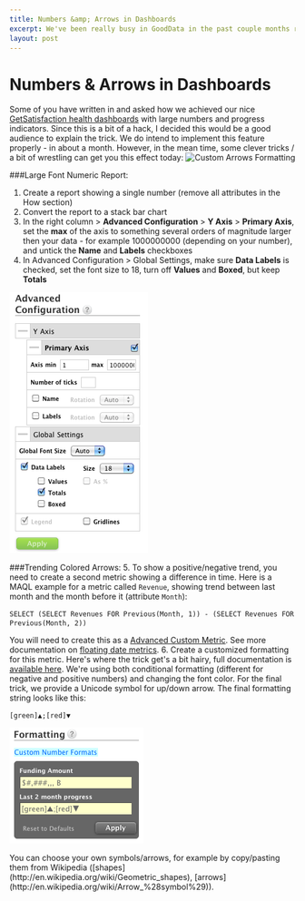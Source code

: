 ```yaml
---
title: Numbers &amp; Arrows in Dashboards
excerpt: We've been really busy in GoodData in the past couple months reshaping our upload APIs - simplifying them, speeding them up and opening them up to more flexibility. In summer we've released our v2.0 APIs to our developer community through our GoodData CL. Now we're back with the latest installment - SLI API allowing you to load a single file and have it normalized in GoodData. Read more on how to start using them.
layout: post
---
```

# Numbers &amp; Arrows in Dashboards

Some of you have written in and asked how we achieved our nice [GetSatisfaction health dashboards](http://www.gooddata.com/blog/get-satisfaction-and-gooddata-team-up-to-transform-social-engagement-metrics/) with large numbers and progress indicators. Since this is a bit of a hack, I decided this would be a good audience to explain the trick. We do intend to implement this feature properly - in about a month. However, in the mean time, some clever tricks / a bit of wrestling can get you this effect today:
<img src="http://www.gooddata.com/files/2010/10/GetSatisfaction-Dashboard.jpg" alt="Custom Arrows Formatting">

###Large Font Numeric Report:

1. Create a report showing a single number (remove all attributes in the How section)
2. Convert the report to a stack bar chart
3. In the right column > **Advanced Configuration** > **Y Axis** > **Primary Axis**, set the **max** of the axis to something several orders of magnitude larger then your data - for example 1000000000 (depending on your number), and untick the **Name** and **Labels** checkboxes
4. In Advanced Configuration > Global Settings, make sure **Data Labels** is checked, set the font size to 18, turn off **Values** and **Boxed**, but keep **Totals**
<p><img src="/images/posts/chart-settings.png" alt="Chart Settings"></p>

###Trending Colored Arrows:
5. To show a positive/negative trend, you need to create a second metric showing a difference in time. Here is a MAQL example for a metric called `Revenue`, showing trend between last month and the month before it (attribute `Month`):
<pre><code>SELECT (SELECT Revenues FOR Previous(Month, 1)) - (SELECT Revenues FOR Previous(Month, 2))</code></pre>
You will need to create this as a [Advanced Custom Metric](https://secure.gooddata.com/docs/html/reference.guide.createmetrics.advancedMetricEditor.html#reference.guide.createmetrics.advanced.custom). See more documentation on [floating date metrics](https://secure.gooddata.com/docs/html/reference.guide.maql.previousPeriod.html).
6. Create a customized formatting for this metric. Here's where the trick get's a bit hairy, full documentation is [available here](https://secure.gooddata.com/docs/html/reference.guide.reportoptions.formatting.html). We're using both conditional formatting (different for negative and positive numbers) and changing the font color. For the final trick, we provide a Unicode symbol for up/down arrow. The final formatting string looks like this:
<pre><code>[green]▲;[red]▼</code></pre>
<p><img src="/images/posts/custom-arrows-formatting.png" alt="Custom Arrows Formatting"></p>
You can choose your own symbols/arrows, for example by copy/pasting them from Wikipedia ([shapes](http://en.wikipedia.org/wiki/Geometric_shapes), [arrows](http://en.wikipedia.org/wiki/Arrow_%28symbol%29)).
